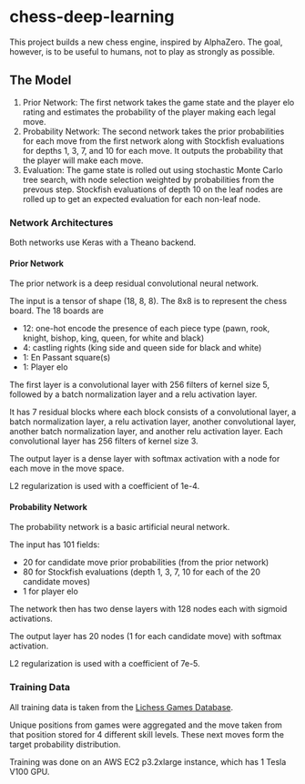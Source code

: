 # chess-deep-learning
This project builds a new chess engine, inspired by AlphaZero. The goal, however, is to be useful to humans, not to play as strongly as possible.

## The Model
1. Prior Network: The first network takes the game state and the player elo rating and estimates the probability of the player making each legal move.
2. Probability Network: The second network takes the prior probabilities for each move from the first network along with Stockfish evaluations for depths 1, 3, 7, and 10 for each move. It outputs the probability that the player will make each move.
3. Evaluation: The game state is rolled out using stochastic Monte Carlo tree search, with node selection weighted by probabilities from the prevous step. Stockfish evaluations of depth 10 on the leaf nodes are rolled up to get an expected evaluation for each non-leaf node.

### Network Architectures
Both networks use Keras with a Theano backend.

#### Prior Network
The prior network is a deep residual convolutional neural network.

The input is a tensor of shape (18, 8, 8). The 8x8 is to represent the chess board. The 18 boards are
* 12: one-hot encode the presence of each piece type (pawn, rook, knight, bishop, king, queen, for white and black)
* 4: castling rights (king side and queen side for black and white)
* 1: En Passant square(s)
* 1: Player elo

The first layer is a convolutional layer with 256 filters of kernel size 5, followed by a batch normalization layer and a relu activation layer.

It has 7 residual blocks where each block consists of a convolutional layer, a batch normalization layer, a relu activation layer, another convolutional layer, another batch normalization layer, and another relu activation layer. Each convolutional layer has 256 filters of kernel size 3.

The output layer is a dense layer with softmax activation with a node for each move in the move space.

L2 regularization is used with a coefficient of 1e-4.

#### Probability Network
The probability network is a basic artificial neural network.

The input has 101 fields:
* 20 for candidate move prior probabilities (from the prior network)
* 80 for Stockfish evaluations (depth 1, 3, 7, 10 for each of the 20 candidate moves)
* 1 for player elo

The network then has two dense layers with 128 nodes each with sigmoid activations.

The output layer has 20 nodes (1 for each candidate move) with softmax activation.

L2 regularization is used with a coefficient of 7e-5.

### Training Data
All training data is taken from the [Lichess Games Database](https://database.lichess.org/).

Unique positions from games were aggregated and the move taken from that position stored for 4 different skill levels. These next moves form the target probability distribution.

Training was done on an AWS EC2 p3.2xlarge instance, which has 1 Tesla V100 GPU.
